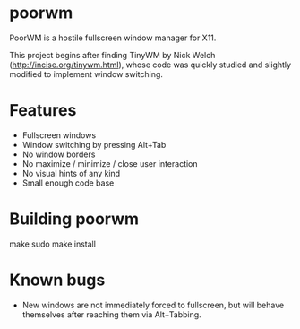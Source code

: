 poorwm
======

PoorWM is a hostile fullscreen window manager for X11.

This project begins after finding TinyWM by Nick Welch
(http://incise.org/tinywm.html), whose code was quickly
studied and slightly modified to implement window switching.

Features
========
- Fullscreen windows
- Window switching by pressing Alt+Tab
- No window borders
- No maximize / minimize / close user interaction
- No visual hints of any kind
- Small enough code base

Building poorwm
===============
make
sudo make install

Known bugs
==========
- New windows are not immediately forced to fullscreen, but
  will behave themselves after reaching them via Alt+Tabbing.
